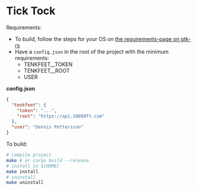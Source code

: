 # Tick Tock

Requirements:
  - To build, follow the steps for your OS on [the requirements-page on gtk-rs](https://gtk-rs.org/docs-src/requirements)
  - Have a `config.json` in the root of the project with the minimum requirements:
    - TENKFEET__TOKEN
    - TENKFEET__ROOT
    - USER


**config.json**
```json
{
  "tenkfeet": {
    "token": "...",
    "root": "https://api.10000ft.com"
  },
  "user": "Dennis Pettersson"
}
```

To build:
```sh
# compile project
make # or cargo build --release
# install in ${HOME}
make install
# uninstall
make uninstall
```
